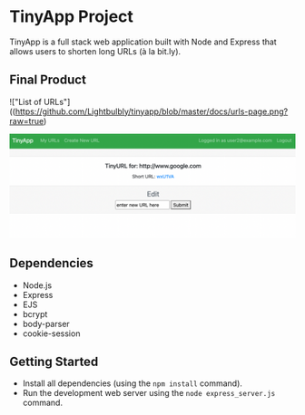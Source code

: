 # TinyApp Project

TinyApp is a full stack web application built with Node and Express that allows users to shorten long URLs (à la bit.ly).

## Final Product

!["List of URLs"]((https://github.com/Lightbulbly/tinyapp/blob/master/docs/urls-page.png?raw=true)

!["Page to view details of and update short URL"](https://github.com/Lightbulbly/tinyapp/blob/master/docs/shortURLpage.png?raw=true)

## Dependencies

- Node.js
- Express
- EJS
- bcrypt
- body-parser
- cookie-session

## Getting Started

- Install all dependencies (using the `npm install` command).
- Run the development web server using the `node express_server.js` command.
